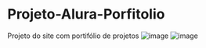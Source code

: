 # Projeto-Alura-Porfitolio
Projeto do site com portifólio de projetos
![image](https://user-images.githubusercontent.com/45899117/160875103-056f4587-759f-40bb-b7ca-438b5655503b.png)
![image](https://user-images.githubusercontent.com/45899117/160875207-9792cd06-5eef-43e4-a335-bf77f350d97d.png)
